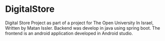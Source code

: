 # DigitalStore
Digital Store Project as part of a project for The Open University In Israel,
Written by Matan Issler.
Backend was develop in java using spring boot.
The frontend is an android application developed in Android studio.